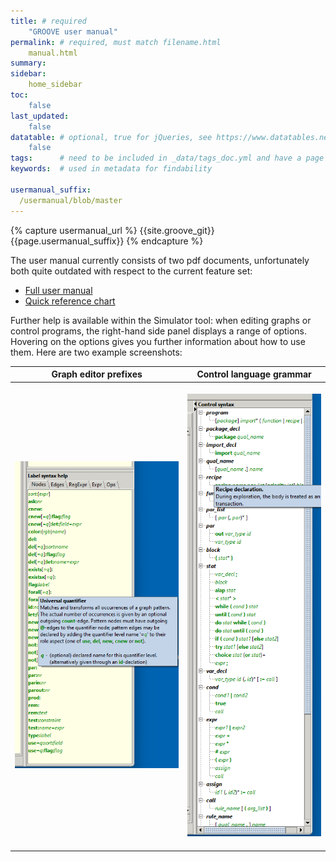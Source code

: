 ```yaml
---
title: # required
    "GROOVE user manual"
permalink: # required, must match filename.html
    manual.html
summary:
sidebar:
    home_sidebar
toc: 
    false
last_updated:
    false
datatable: # optional, true for jQueries, see https://www.datatables.net/
    false
tags:      # need to be included in _data/tags_doc.yml and have a page in tags/
keywords:  # used in metadata for findability

usermanual_suffix:
  /usermanual/blob/master
---
```

{% capture usermanual_url %}
  {{site.groove_git}}{{page.usermanual_suffix}}
{% endcapture %}

The user manual currently consists of two pdf documents, unfortunately both quite outdated with respect to the current feature set:

- [Full user manual]({{usermanual_url}}/usermanual.pdf)
- [Quick reference chart]({{usermanual_url}}/quick-reference.pdf)

Further help is available within the Simulator tool: when editing graphs or control programs, the right-hand side panel displays a range of options. Hovering on the options gives you further information about how to use them. Here are two example screenshots:

| Graph editor prefixes | Control language grammar |
|    :-------------------:     |  :---:  |
| &emsp; ![](images/graph-help.png) &emsp; | &emsp; ![](images/control-help.png) &emsp; |
